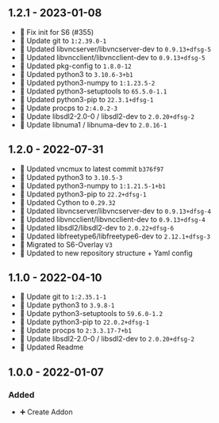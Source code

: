 ## 1.2.1 - 2023-01-08

* 🐛 Fix init for S6 (#355)
* 🔼 Update git to `1:2.39.0-1`
* 🔼 Updated libvncserver/libvncserver-dev to `0.9.13+dfsg-5`
* 🔼 Updated libvncclient/libvncclient-dev to `0.9.13+dfsg-5`
* 🔼 Updated pkg-config to `1.8.0-12`
* 🔼 Updated python3 to `3.10.6-3+b1`
* 🔼 Updated python3-numpy to `1:1.23.5-2`
* 🔼 Updated python3-setuptools to `65.5.0-1.1`
* 🔼 Updated python3-pip to `22.3.1+dfsg-1`
* 🔼 Update procps to `2:4.0.2-3`
* 🔼 Update libsdl2-2.0-0 / libsdl2-dev to `2.0.20+dfsg-2`
* 🔼 Update libnuma1 / libnuma-dev to `2.0.16-1`

## 1.2.0 - 2022-07-31

* 🔼 Updated vncmux to latest commit `b376f97`
* 🔼 Updated python3 to `3.10.5-3`
* 🔼 Updated python3-numpy to `1:1.21.5-1+b1`
* 🔼 Updated python3-pip to `22.2+dfsg-1`
* 🔼 Updated Cython to `0.29.32`
* 🔼 Updated libvncserver/libvncserver-dev to `0.9.13+dfsg-4`
* 🔼 Updated libvncclient/libvncclient-dev to `0.9.13+dfsg-4`
* 🔼 Updated libsdl2/libsdl2-dev to `2.0.22+dfsg-6`
* 🔼 Updated libfreetype6/libfreetype6-dev to `2.12.1+dfsg-3`
* 🔨 Migrated to S6-Overlay `V3`
* 📝 Updated to new repository structure + Yaml config

## 1.1.0 - 2022-04-10

* 🔼 Update git to `1:2.35.1-1`
* 🔼 Update python3 to `3.9.8-1`
* 🔼 Update python3-setuptools to `59.6.0-1.2`
* 🔼 Update python3-pip to `22.0.2+dfsg-1`
* 🔼 Update procps to `2:3.3.17-7+b1`
* 🔼 Update libsdl2-2.0-0 / libsdl2-dev to `2.0.20+dfsg-2`
* 📝 Updated Readme


## 1.0.0 - 2022-01-07

### Added

* ➕ Create Addon
